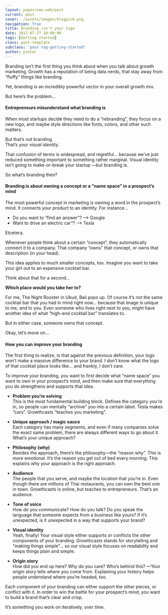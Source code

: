 ```yaml
---
layout: pages/new-web/post
current: post
cover:  /assets/images/blogpic6.png
navigation: True
title: Branding isn't your logo
date: 2017-07-27 10:00:00
tags: [Getting started]
class: post-template
subclass: 'post tag-getting-started'
author: pieter
---
```


Branding isn’t the first thing you think about when you talk about growth marketing. Growth has a reputation of being data nerds, that stay away from “fluffy” things like branding.

Yet, branding is an incredibly powerful vector in your overall growth mix.

But here’s the problem…


#### **Entrepreneurs misunderstand what branding is**

When most startups decide they need to do a “rebranding”, they focus on a new logo, and maybe style directions like fonts, colors, and other such matters.

But that’s not branding.  
That’s your *visual identity*.

That confusion of terms is widespread, and regretful… because we’ve just reduced something important to something rather marginal. Visual identity isn’t going to make-or-break your startup —but branding is.

So what’s branding then?


#### **Branding is about owning a concept or a “name space” in a prospect’s mind**

The most powerful concept in marketing is owning a word in the prospect’s mind. It connects your product to an identity. For instance…

- Do you want to “find an answer”? —> Google
- Want to drive an electric car”? —> Tesla

Etcetera.

Whenever people think about a certain “concept”, they automatically connect it to a company. That company “owns” that concept, or owns that description (in your head).

This idea applies to much smaller concepts, too. Imagine you want to take your girl out to an expensive cocktail bar.

Think about that for a second…

**Which place would you take her to?**

For me, The Night Rooster in Ubud, Bali pops up. Of course it’s not the same cocktail bar that you had in mind right now… because that image is unique to me, and to you. Even someone who lives right next to you, might have another idea of what “high-end cocktail bar” translates to.

But in either case, someone owns that concept.

Okay, let’s move on…


#### **How you can improve your branding**

The first thing to realize, is that against the previous definition, your logo won’t make a massive difference to your brand. I don’t know what the logo of that cocktail place looks like… and frankly, I don’t care.

To improve your branding, you want to first decide what “name space” you want to own in your prospect’s mind, and then make sure that everything you do strengthens and supports that idea.

- **Problem you’re solving**  
This is the most fundamental building block. Defines the category you’re in, so people can mentally “archive” you into a certain label. Tesla makes “cars”. Growthcasts “teaches you marketing”.

- **Unique approach / magic sauce**  
Each category has many segments, and even if many companies solve the exact same problem, there are always different ways to go about it. What’s your unique approach?

- **Philosophy (why)**  
Besides the approach, there’s the philosophy—the “reason why”. This is more emotional. It’s the reason you get out of bed every morning. This explains why your approach is the right approach.

- **Audience**  
The people that you serve, and maybe the location that you’re in. Even though there are millions of Thai restaurants, you can own the best one in town. Growthcasts is online, but teaches to entrepreneurs. That’s an audience.

- **Tone of voice**  
How do you communicate? How do you talk? Do you speak the language that someone expects from a business like yours? If it’s unexpected, is it unexpected in a way that supports your brand?

- **Visual identity**  
Yeah, finally! Your visual style either supports or conflicts the other components of your branding. Growthcasts stands for storytelling and “making things simple”… so our visual style focuses on readability and keeps things plain and simple.

- **Origin story**  
How did you end up here? Why do you care? Who’s behind this? —Your origin story tells where you come from. Explaining your history helps people understand where you’re headed, too.

Each component of your branding can either support the other pieces, or conflict with it. In order to win the battle for your prospect’s mind, you want to build a brand that’s clear and crisp.

It’s something you work on iteratively, over time.